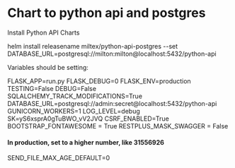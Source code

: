# Chart to python api and postgres

Install Python API Charts

helm install releasename miltex/python-api-postgres --set DATABASE_URL=postgresql://milton:milton@localhost:5432/python-api

Variables should be setting:

FLASK_APP=run.py
FLASK_DEBUG=0
FLASK_ENV=production
TESTING=False
DEBUG=False
SQLALCHEMY_TRACK_MODIFICATIONS=True
DATABASE_URL=postgresql://admin:secret@localhost:5432/python-api
GUNICORN_WORKERS=1
LOG_LEVEL=debug
SK=yS6xsprA0gTuBWO_vV2JVQ
CSRF_ENABLED=True
BOOTSTRAP_FONTAWESOME = True
RESTPLUS_MASK_SWAGGER = False
#### In production, set to a higher number, like 31556926
SEND_FILE_MAX_AGE_DEFAULT=0